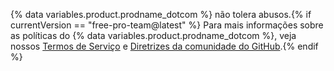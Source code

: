 {% data variables.product.prodname_dotcom %} não tolera abusos.{% if currentVersion == "free-pro-team@latest" %} Para mais informações sobre as políticas do {% data variables.product.prodname_dotcom %}, veja nossos [Termos de Serviço](/articles/github-terms-of-service) e [Diretrizes da comunidade do GitHub](/articles/github-community-guidelines).{% endif %}
